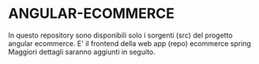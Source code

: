 # ANGULAR-ECOMMERCE

In questo repository sono disponibili solo i sorgenti (src) del progetto angular ecommerce. 
E' il frontend della web app (repo) ecommerce spring 
Maggiori dettagli saranno aggiunti in seguito. 
